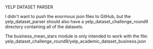YELP DATASET PARSER

I didn't want to push the enormous json files to GitHub, but the yelp_dataset_parser 
should also have a yelp_dataset_challenge_round9 directory containing all of the 
datasets.

The business_mean_stars module is only intended to work with the file:
yelp_dataset_challenge_round9/yelp_academic_dataset_business.json
